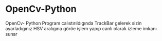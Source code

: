 # OpenCv-Python
OpenCv- Python
 Program calıstırıldıgında  TrackBar gelerek sizin ayarladıgınız HSV aralıgına göröe işlem yapıp canlı olarak izleme imkanı sunar 
